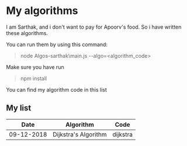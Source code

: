 # My algorithms

I am Sarthak, and i don't want to pay for Apoorv's food. So i have written these algorithms.

You can run them by using this command:

> node Algos-sarthak\main.js --algo=<algorithm_code>

Make sure you have run

> npm install

You can find my algorithm code in this list

## My list

|Date              |Algorithm                                                 |Code
|------------------|----------------------------------------------------------|----------
| 09-12-2018       | Dijkstra's Algorithm                                     |dijkstra